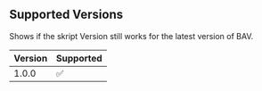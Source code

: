 ## Supported Versions
Shows if the skript Version still works for the latest version of BAV.

| Version | Supported          |
| ------- | ------------------ |
| 1.0.0   | :white_check_mark: |
